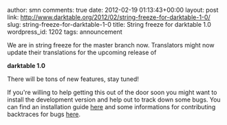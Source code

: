 author: smn
comments: true
date: 2012-02-19 01:13:43+00:00
layout: post
link: http://www.darktable.org/2012/02/string-freeze-for-darktable-1-0/
slug: string-freeze-for-darktable-1-0
title: String freeze for darktable 1.0
wordpress_id: 1202
tags: announcement

We are in string freeze for the master branch now. Translators might now update their translations for the upcoming release of

**darktable 1.0**

There will be tons of new features, stay tuned!

If you're willing to help getting this out of the door soon you might want to install the development version and help out to track down some bugs. You can find an installation guide [here](http://www.darktable.org/install/#git) and some informations for contributing backtraces for bugs [here](http://www.darktable.org/development/).

